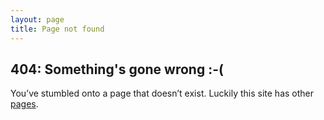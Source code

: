 ```yaml
---
layout: page
title: Page not found
---
```


## 404: Something's gone wrong :-(

You’ve stumbled onto a page that doesn’t exist. Luckily this site has other [pages](/).
